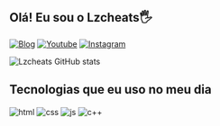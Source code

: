 ## Olá! Eu sou o Lzcheats🖐️

[![Blog](https://img.shields.io/website?label=lzcheatsoficial.shop&style=for-the-badge&url=https://lzcheatsoficial.shop/)](https://lzcheatsoficial.shop)
[![Youtube](https://img.shields.io/badge/YouTube-FF0000?style=for-the-badge&logo=youtube&logoColor=white)](https://youtube.com/@Lzoficial019)
[![Instagram](https://img.shields.io/badge/Instagram-E4405F?style=for-the-badge&logo=instagram&logoColor=white)](https://instagram.com/gabriel019.xyz?igshid=ZDdkNTZiNTM=)

![Lzcheats GitHub stats](https://github-readme-stats.vercel.app/api?username=LzCheatsDev&show_icons=true&theme=dracula&count_private=true)

## Tecnologias que eu uso no meu dia

<div style="display: inline_block">
  <img align="center" alt="html" src="https://img.shields.io/badge/HTML-239120?style=for-the-badge&logo=html5&logoColor=white" />
  <img align="center" alt="css" src="https://img.shields.io/badge/CSS-239120?&style=for-the-badge&logo=css3&logoColor=white" />
  <img align="center" alt="js" src="https://img.shields.io/badge/JavaScript-F7DF1E?style=for-the-badge&logo=javascript&logoColor=black" />
  <img align="center" alt="c++" src="https://img.shields.io/badge/C%2B%2B-00599C?style=for-the-badge&logo=c%2B%2B&logoColor=white" />
</div><br/>
